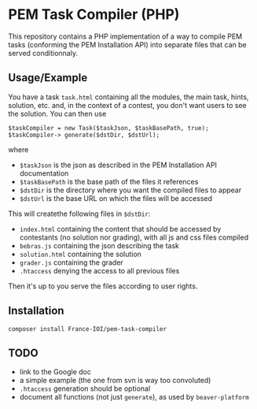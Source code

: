 # PEM Task Compiler (PHP)

This repository contains a PHP implementation of a way to compile PEM tasks (conforming the PEM Installation API) into separate files that can be served conditionnaly.

## Usage/Example

You have a task `task.html` containing all the modules, the main task, hints, solution, etc. and, in the context of a contest, you don't want users to see the solution. You can then use

    $taskCompiler = new Task($taskJson, $taskBasePath, true);
    $taskCompiler-> generate($dstDir, $dstUrl);

where

- `$taskJson` is the json as described in the PEM Installation API documentation
- `$taskBasePath` is the base path of the files it references
- `$dstDir` is the directory where you want the compiled files to appear
- `$dstUrl` is the base URL on which the files will be accessed

This will createthe following files in `$dstDir`:

- `index.html` containing the content that should be accessed by contestants (no solution nor grading), with all js and css files compiled
- `bebras.js` containing the json describing the task
- `solution.html` containing the solution
- `grader.js` containing the grader
- `.htaccess` denying the access to all previous files

Then it's up to you serve the files according to user rights.

## Installation

    composer install France-IOI/pem-task-compiler

## TODO

- link to the Google doc
- a simple example (the one from svn is way too convoluted)
- `.htaccess` generation should be optional
- document all functions (not just `generate`), as used by `beaver-platform`
